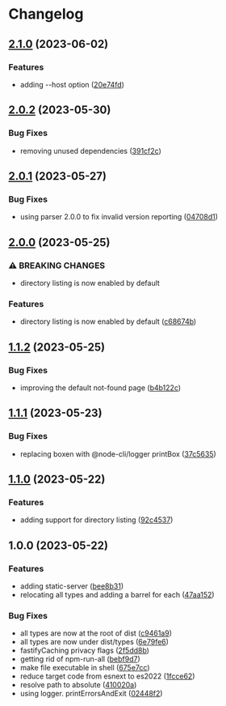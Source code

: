 # Changelog

## [2.1.0](https://github.com/aversini/node-cli/compare/static-server-v2.0.2...static-server-v2.1.0) (2023-06-02)


### Features

* adding --host option ([20e74fd](https://github.com/aversini/node-cli/commit/20e74fdfb0c79fef9b7ab11ae2d93b2566337f9e))

## [2.0.2](https://github.com/aversini/node-cli/compare/static-server-v2.0.1...static-server-v2.0.2) (2023-05-30)


### Bug Fixes

* removing unused dependencies ([391cf2c](https://github.com/aversini/node-cli/commit/391cf2ca05ce800712256637869dbfa8f5a98329))

## [2.0.1](https://github.com/aversini/node-cli/compare/static-server-v2.0.0...static-server-v2.0.1) (2023-05-27)


### Bug Fixes

* using parser 2.0.0 to fix invalid version reporting ([04708d1](https://github.com/aversini/node-cli/commit/04708d13f90bed1facadd273f82ed3d1d7e2fc4a))

## [2.0.0](https://github.com/aversini/node-cli/compare/static-server-v1.1.2...static-server-v2.0.0) (2023-05-25)


### ⚠ BREAKING CHANGES

* directory listing is now enabled by default

### Features

* directory listing is now enabled by default ([c68674b](https://github.com/aversini/node-cli/commit/c68674b9b2bd47e7c5db8c36dcf718e35c60ce8c))

## [1.1.2](https://github.com/aversini/node-cli/compare/static-server-v1.1.1...static-server-v1.1.2) (2023-05-25)


### Bug Fixes

* improving the default not-found page ([b4b122c](https://github.com/aversini/node-cli/commit/b4b122c7055537c79dda6ffe53a17a2fc582a4eb))

## [1.1.1](https://github.com/aversini/node-cli/compare/static-server-v1.1.0...static-server-v1.1.1) (2023-05-23)


### Bug Fixes

* replacing boxen with @node-cli/logger printBox ([37c5635](https://github.com/aversini/node-cli/commit/37c5635b12a0b390a9495fb5408266f00962a89b))

## [1.1.0](https://github.com/aversini/node-cli/compare/static-server-v1.0.0...static-server-v1.1.0) (2023-05-22)


### Features

* adding support for directory listing ([92c4537](https://github.com/aversini/node-cli/commit/92c4537c949ce06b9db30de4d82fb707c8fe0aca))

## 1.0.0 (2023-05-22)


### Features

* adding static-server ([bee8b31](https://github.com/aversini/node-cli/commit/bee8b316fad12f2d3a6da245a838caaa8e3990b0))
* relocating all types and adding a barrel for each ([47aa152](https://github.com/aversini/node-cli/commit/47aa152c8f50e98a4e3525150d75d1f8ed58fe73))


### Bug Fixes

* all types are now at the root of dist ([c9461a9](https://github.com/aversini/node-cli/commit/c9461a9d91db8e3f77eedd7b03469b5f09e75a2e))
* all types are now under dist/types ([6e79fe6](https://github.com/aversini/node-cli/commit/6e79fe6a4d5dc0ce1d0c89580fcabd2752e8cfb2))
* fastifyCaching privacy flags ([2f5dd8b](https://github.com/aversini/node-cli/commit/2f5dd8bb0131abc13ac5dcd3b1ccd1bd94b6482b))
* getting rid of npm-run-all ([bebf9d7](https://github.com/aversini/node-cli/commit/bebf9d76a936d517f1551e814ceea210183dcc77))
* make file executable in shell ([675e7cc](https://github.com/aversini/node-cli/commit/675e7cce710ad50f726ea1bc99986ab88943012b))
* reduce target code from esnext to es2022 ([1fcce62](https://github.com/aversini/node-cli/commit/1fcce6215b91366b6d7264cebf5f95fda6cf00d4))
* resolve path to absolute ([410020a](https://github.com/aversini/node-cli/commit/410020a99a5eee96b210d38ef39a3b885ae657e4))
* using logger. printErrorsAndExit ([02448f2](https://github.com/aversini/node-cli/commit/02448f2e7074b71d0f012f09e278f2984e084a1d))
